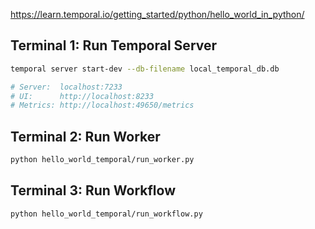 https://learn.temporal.io/getting_started/python/hello_world_in_python/


## Terminal 1: Run Temporal Server

```bash
temporal server start-dev --db-filename local_temporal_db.db

# Server:  localhost:7233
# UI:      http://localhost:8233
# Metrics: http://localhost:49650/metrics
```

## Terminal 2: Run Worker

```bash
python hello_world_temporal/run_worker.py
```

## Terminal 3: Run Workflow

```bash
python hello_world_temporal/run_workflow.py
```

